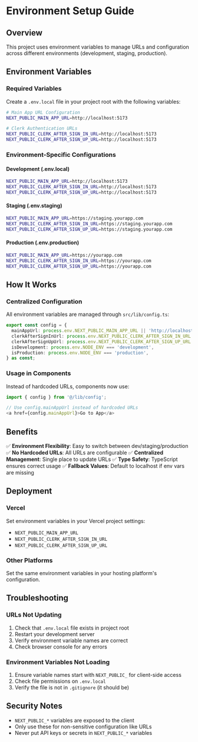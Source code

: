 # Environment Setup Guide

## Overview

This project uses environment variables to manage URLs and configuration across different environments (development, staging, production).

## Environment Variables

### Required Variables

Create a `.env.local` file in your project root with the following variables:

```bash
# Main App URL Configuration
NEXT_PUBLIC_MAIN_APP_URL=http://localhost:5173

# Clerk Authentication URLs
NEXT_PUBLIC_CLERK_AFTER_SIGN_IN_URL=http://localhost:5173
NEXT_PUBLIC_CLERK_AFTER_SIGN_UP_URL=http://localhost:5173
```

### Environment-Specific Configurations

#### Development (.env.local)
```bash
NEXT_PUBLIC_MAIN_APP_URL=http://localhost:5173
NEXT_PUBLIC_CLERK_AFTER_SIGN_IN_URL=http://localhost:5173
NEXT_PUBLIC_CLERK_AFTER_SIGN_UP_URL=http://localhost:5173
```

#### Staging (.env.staging)
```bash
NEXT_PUBLIC_MAIN_APP_URL=https://staging.yourapp.com
NEXT_PUBLIC_CLERK_AFTER_SIGN_IN_URL=https://staging.yourapp.com
NEXT_PUBLIC_CLERK_AFTER_SIGN_UP_URL=https://staging.yourapp.com
```

#### Production (.env.production)
```bash
NEXT_PUBLIC_MAIN_APP_URL=https://yourapp.com
NEXT_PUBLIC_CLERK_AFTER_SIGN_IN_URL=https://yourapp.com
NEXT_PUBLIC_CLERK_AFTER_SIGN_UP_URL=https://yourapp.com
```

## How It Works

### Centralized Configuration

All environment variables are managed through `src/lib/config.ts`:

```typescript
export const config = {
  mainAppUrl: process.env.NEXT_PUBLIC_MAIN_APP_URL || 'http://localhost:5173',
  clerkAfterSignInUrl: process.env.NEXT_PUBLIC_CLERK_AFTER_SIGN_IN_URL || 'http://localhost:5173',
  clerkAfterSignUpUrl: process.env.NEXT_PUBLIC_CLERK_AFTER_SIGN_UP_URL || 'http://localhost:5173',
  isDevelopment: process.env.NODE_ENV === 'development',
  isProduction: process.env.NODE_ENV === 'production',
} as const;
```

### Usage in Components

Instead of hardcoded URLs, components now use:

```typescript
import { config } from '@/lib/config';

// Use config.mainAppUrl instead of hardcoded URLs
<a href={config.mainAppUrl}>Go to App</a>
```

## Benefits

✅ **Environment Flexibility**: Easy to switch between dev/staging/production
✅ **No Hardcoded URLs**: All URLs are configurable
✅ **Centralized Management**: Single place to update URLs
✅ **Type Safety**: TypeScript ensures correct usage
✅ **Fallback Values**: Default to localhost if env vars are missing

## Deployment

### Vercel
Set environment variables in your Vercel project settings:
- `NEXT_PUBLIC_MAIN_APP_URL`
- `NEXT_PUBLIC_CLERK_AFTER_SIGN_IN_URL`
- `NEXT_PUBLIC_CLERK_AFTER_SIGN_UP_URL`

### Other Platforms
Set the same environment variables in your hosting platform's configuration.

## Troubleshooting

### URLs Not Updating
1. Check that `.env.local` file exists in project root
2. Restart your development server
3. Verify environment variable names are correct
4. Check browser console for any errors

### Environment Variables Not Loading
1. Ensure variable names start with `NEXT_PUBLIC_` for client-side access
2. Check file permissions on `.env.local`
3. Verify the file is not in `.gitignore` (it should be)

## Security Notes

- `NEXT_PUBLIC_*` variables are exposed to the client
- Only use these for non-sensitive configuration like URLs
- Never put API keys or secrets in `NEXT_PUBLIC_*` variables

